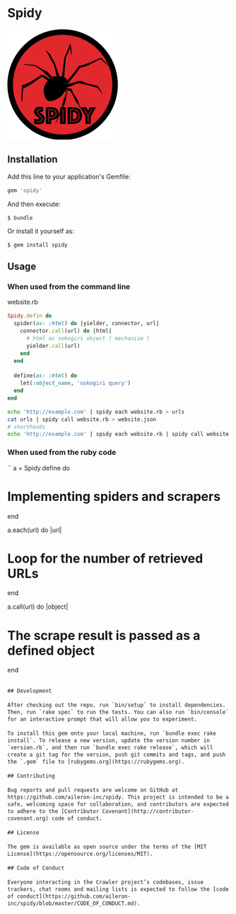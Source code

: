 # Spidy

![logo](https://github.com/aileron-inc/spidy/raw/master/spidy.png)

## Installation

Add this line to your application's Gemfile:

```ruby
gem 'spidy'
```

And then execute:

    $ bundle

Or install it yourself as:

    $ gem install spidy

## Usage

### When used from the command line

website.rb
```rb
Spidy.defin do
  spider(as: :html) do |yielder, connector, url|
    connector.call(url) do |html|
      # html as nokogiri object ( mechanize )
      yielder.call(url)
    end
  end

  define(as: :html) do
    let(:object_name, 'nokogiri query')
  end
end
```
```bash
echo 'http://example.com' | spidy each website.rb > urls
cat urls | spidy call website.rb > website.json
# shorthands
echo 'http://example.com' | spidy each website.rb | spidy call website.rb | jq .
```

### When used from the ruby code
``
a = Spidy.define do
  # Implementing spiders and scrapers
end

a.each(url) do |url|
  # Loop for the number of retrieved URLs
end

a.call(url) do |object|
  # The scrape result is passed as a defined object
end
```

## Development

After checking out the repo, run `bin/setup` to install dependencies. Then, run `rake spec` to run the tests. You can also run `bin/console` for an interactive prompt that will allow you to experiment.

To install this gem onto your local machine, run `bundle exec rake install`. To release a new version, update the version number in `version.rb`, and then run `bundle exec rake release`, which will create a git tag for the version, push git commits and tags, and push the `.gem` file to [rubygems.org](https://rubygems.org).

## Contributing

Bug reports and pull requests are welcome on GitHub at https://github.com/aileron-inc/spidy. This project is intended to be a safe, welcoming space for collaboration, and contributors are expected to adhere to the [Contributor Covenant](http://contributor-covenant.org) code of conduct.

## License

The gem is available as open source under the terms of the [MIT License](https://opensource.org/licenses/MIT).

## Code of Conduct

Everyone interacting in the Crawler project’s codebases, issue trackers, chat rooms and mailing lists is expected to follow the [code of conduct](https://github.com/aileron-inc/spidy/blob/master/CODE_OF_CONDUCT.md).
